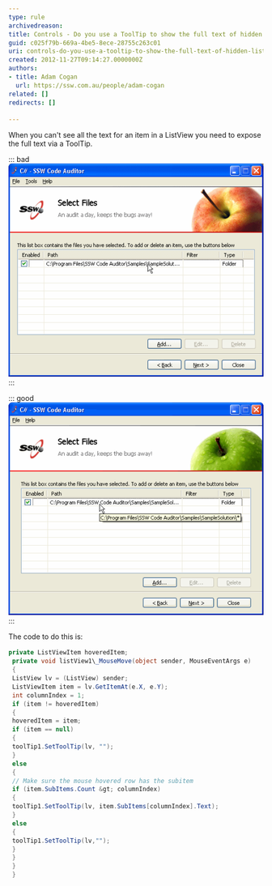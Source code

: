 ```yaml
---
type: rule
archivedreason: 
title: Controls - Do you use a ToolTip to show the full text of hidden ListView data?
guid: c025f79b-669a-4be5-8ece-28755c263c01
uri: controls-do-you-use-a-tooltip-to-show-the-full-text-of-hidden-listview-data
created: 2012-11-27T09:14:27.0000000Z
authors:
- title: Adam Cogan
  url: https://ssw.com.au/people/adam-cogan
related: []
redirects: []

---
```


When you can't see all the text for an item in a ListView you need to expose the full text via a ToolTip.

<!--endintro-->


::: bad  
![Figure: Bad example - Users can't see all the text and the ListView doesn't use a Tooltip](../../assets/ListViewWithoutToolTip.gif)  
:::

::: good  
![Figure: Good example - Users can't see all the text, but the ListView shows all the text via a Tooltip](../../assets/ListViewWithToolTip.gif)  
:::

The code to do this is:

```cs
private ListViewItem hoveredItem;
 private void listView1\_MouseMove(object sender, MouseEventArgs e)
 { 
 ListView lv = (ListView) sender; 
 ListViewItem item = lv.GetItemAt(e.X, e.Y);
 int columnIndex = 1;
 if (item != hoveredItem)
 { 
 hoveredItem = item; 
 if (item == null) 
 { 
 toolTip1.SetToolTip(lv, ""); 
 } 
 else 
 { 
 // Make sure the mouse hovered row has the subitem 
 if (item.SubItems.Count &gt; columnIndex)
 { 
 toolTip1.SetToolTip(lv, item.SubItems[columnIndex].Text);
 } 
 else 
 { 
 toolTip1.SetToolTip(lv,""); 
 } 
 } 
 } 
 }
```
